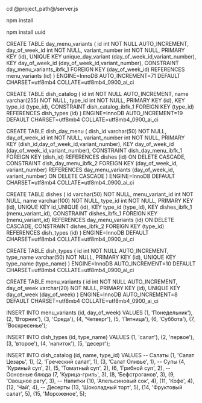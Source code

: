 cd @project_path@/server.js

npm install

npm install uuid

CREATE TABLE day_menu_variants (
  id int NOT NULL AUTO_INCREMENT,
  day_of_week_id int NOT NULL,
  variant_number int NOT NULL,
  PRIMARY KEY (id),
  UNIQUE KEY unique_day_variant (day_of_week_id,variant_number),
  KEY day_of_week_id (day_of_week_id,variant_number),
  CONSTRAINT day_menu_variants_ibfk_1 FOREIGN KEY (day_of_week_id) REFERENCES menu_variants (id)
) ENGINE=InnoDB AUTO_INCREMENT=71 DEFAULT CHARSET=utf8mb4 COLLATE=utf8mb4_0900_ai_ci

CREATE TABLE dish_catalog (
  id int NOT NULL AUTO_INCREMENT,
  name varchar(255) NOT NULL,
  type_id int NOT NULL,
  PRIMARY KEY (id),
  KEY type_id (type_id),
  CONSTRAINT dish_catalog_ibfk_1 FOREIGN KEY (type_id) REFERENCES dish_types (id)
) ENGINE=InnoDB AUTO_INCREMENT=19 DEFAULT CHARSET=utf8mb4 COLLATE=utf8mb4_0900_ai_ci

CREATE TABLE dish_day_menu (
  dish_id varchar(50) NOT NULL,
  day_of_week_id int NOT NULL,
  variant_number int NOT NULL,
  PRIMARY KEY (dish_id,day_of_week_id,variant_number),
  KEY day_of_week_id (day_of_week_id,variant_number),
  CONSTRAINT dish_day_menu_ibfk_1 FOREIGN KEY (dish_id) REFERENCES dishes (id) ON DELETE CASCADE,
  CONSTRAINT dish_day_menu_ibfk_2 FOREIGN KEY (day_of_week_id, variant_number) REFERENCES day_menu_variants (day_of_week_id, variant_number) ON DELETE CASCADE
) ENGINE=InnoDB DEFAULT CHARSET=utf8mb4 COLLATE=utf8mb4_0900_ai_ci

CREATE TABLE dishes (
  id varchar(50) NOT NULL,
  menu_variant_id int NOT NULL,
  name varchar(100) NOT NULL,
  type_id int NOT NULL,
  PRIMARY KEY (id),
  UNIQUE KEY id_UNIQUE (id),
  KEY type_id (type_id),
  KEY dishes_ibfk_1 (menu_variant_id),
  CONSTRAINT dishes_ibfk_1 FOREIGN KEY (menu_variant_id) REFERENCES day_menu_variants (id) ON DELETE CASCADE,
  CONSTRAINT dishes_ibfk_2 FOREIGN KEY (type_id) REFERENCES dish_types (id)
) ENGINE=InnoDB DEFAULT CHARSET=utf8mb4 COLLATE=utf8mb4_0900_ai_ci

CREATE TABLE dish_types (
  id int NOT NULL AUTO_INCREMENT,
  type_name varchar(50) NOT NULL,
  PRIMARY KEY (id),
  UNIQUE KEY type_name (type_name)
) ENGINE=InnoDB AUTO_INCREMENT=10 DEFAULT CHARSET=utf8mb4 COLLATE=utf8mb4_0900_ai_ci

CREATE TABLE menu_variants (
  id int NOT NULL AUTO_INCREMENT,
  day_of_week varchar(20) NOT NULL,
  PRIMARY KEY (id),
  UNIQUE KEY day_of_week (day_of_week)
) ENGINE=InnoDB AUTO_INCREMENT=8 DEFAULT CHARSET=utf8mb4 COLLATE=utf8mb4_0900_ai_ci

INSERT INTO menu_variants (id, day_of_week) VALUES
(1, 'Понедельник'),
(2, 'Вторник'),
(3, 'Среда'),
(4, 'Четверг'),
(5, 'Пятница'),
(6, 'Суббота'),
(7, 'Воскресенье');

INSERT INTO dish_types (id, type_name) VALUES
(1, 'салат'),
(2, 'первое'),
(3, 'второе'),
(4, 'напиток'),
(5, 'десерт');

INSERT INTO dish_catalog (id, name, type_id)
VALUES 
    -- Салаты
    (1, 'Салат Цезарь', 1),
    (2, 'Греческий салат', 1),
    (3, 'Салат Оливье', 1),
    -- Супы
    (4, 'Куриный суп', 2),
    (5, 'Томатный суп', 2),
    (6, 'Грибной суп', 2),
    -- Основные блюда
    (7, 'Курица-гриль', 3),
    (8, 'Бефстроганов', 3),
    (9, 'Овощное рагу', 3),
    -- Напитки
    (10, 'Апельсиновый сок', 4),
    (11, 'Кофе', 4),
    (12, 'Чай', 4),
    -- Десерты
    (13, 'Шоколадный торт', 5),
    (14, 'Фруктовый салат', 5),
    (15, 'Мороженое', 5);
